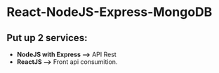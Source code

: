 # React-NodeJS-Express-MongoDB


## Put up 2 services:

  - **NodeJS with Express -->** API Rest
  - **ReactJS -->** Front api consumition.
